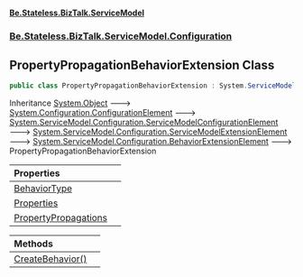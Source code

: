 #### [Be.Stateless.BizTalk.ServiceModel](README.md 'README')
### [Be.Stateless.BizTalk.ServiceModel.Configuration](Be.Stateless.BizTalk.ServiceModel.Configuration.md 'Be.Stateless.BizTalk.ServiceModel.Configuration')

## PropertyPropagationBehaviorExtension Class

```csharp
public class PropertyPropagationBehaviorExtension : System.ServiceModel.Configuration.BehaviorExtensionElement
```

Inheritance [System.Object](https://docs.microsoft.com/en-us/dotnet/api/System.Object 'System.Object') &#129106; [System.Configuration.ConfigurationElement](https://docs.microsoft.com/en-us/dotnet/api/System.Configuration.ConfigurationElement 'System.Configuration.ConfigurationElement') &#129106; [System.ServiceModel.Configuration.ServiceModelConfigurationElement](https://docs.microsoft.com/en-us/dotnet/api/System.ServiceModel.Configuration.ServiceModelConfigurationElement 'System.ServiceModel.Configuration.ServiceModelConfigurationElement') &#129106; [System.ServiceModel.Configuration.ServiceModelExtensionElement](https://docs.microsoft.com/en-us/dotnet/api/System.ServiceModel.Configuration.ServiceModelExtensionElement 'System.ServiceModel.Configuration.ServiceModelExtensionElement') &#129106; [System.ServiceModel.Configuration.BehaviorExtensionElement](https://docs.microsoft.com/en-us/dotnet/api/System.ServiceModel.Configuration.BehaviorExtensionElement 'System.ServiceModel.Configuration.BehaviorExtensionElement') &#129106; PropertyPropagationBehaviorExtension

| Properties | |
| :--- | :--- |
| [BehaviorType](PropertyPropagationBehaviorExtension.BehaviorType.md 'Be.Stateless.BizTalk.ServiceModel.Configuration.PropertyPropagationBehaviorExtension.BehaviorType') | |
| [Properties](PropertyPropagationBehaviorExtension.Properties.md 'Be.Stateless.BizTalk.ServiceModel.Configuration.PropertyPropagationBehaviorExtension.Properties') | |
| [PropertyPropagations](PropertyPropagationBehaviorExtension.PropertyPropagations.md 'Be.Stateless.BizTalk.ServiceModel.Configuration.PropertyPropagationBehaviorExtension.PropertyPropagations') | |

| Methods | |
| :--- | :--- |
| [CreateBehavior()](PropertyPropagationBehaviorExtension.CreateBehavior().md 'Be.Stateless.BizTalk.ServiceModel.Configuration.PropertyPropagationBehaviorExtension.CreateBehavior()') | |
